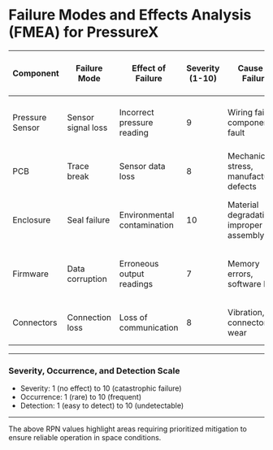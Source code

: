 # Failure Modes and Effects Analysis (FMEA) for PressureX

| Component       | Failure Mode           | Effect of Failure                | Severity (1-10) | Cause of Failure                | Occurrence (1-10) | Detection (1-10) | Risk Priority Number (RPN) | Recommended Action                       |
|-----------------|-----------------------|--------------------------------|-----------------|-------------------------------|-------------------|-----------------|----------------------------|----------------------------------------|
| Pressure Sensor | Sensor signal loss     | Incorrect pressure reading     | 9               | Wiring failure, component fault| 3                 | 4               | 108                        | Add redundant signal path; regular calibration checks|
| PCB             | Trace break            | Sensor data loss               | 8               | Mechanical stress, manufacturing defects | 4        | 5               | 160                        | Use flex PCBs or strain relief; thorough inspection|
| Enclosure       | Seal failure           | Environmental contamination    | 10              | Material degradation, improper assembly | 2         | 6               | 120                        | Use space-grade sealing materials; assembly training|
| Firmware        | Data corruption        | Erroneous output readings      | 7               | Memory errors, software bugs   | 3                 | 3               | 63                         | Implement error checking and correction; thorough testing|
| Connectors      | Connection loss        | Loss of communication          | 8               | Vibration, connector wear      | 4                 | 5               | 160                        | Use locking connectors; vibration testing|

---

### Severity, Occurrence, and Detection Scale

- Severity: 1 (no effect) to 10 (catastrophic failure)  
- Occurrence: 1 (rare) to 10 (frequent)  
- Detection: 1 (easy to detect) to 10 (undetectable)  

---

The above RPN values highlight areas requiring prioritized mitigation to ensure reliable operation in space conditions.

